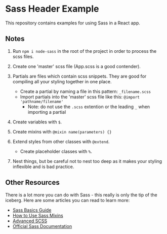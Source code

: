 # Sass Header Example

This repository contains examples for using Sass in a React app.

## Notes

1. Run `npm i node-sass` in the root of the project in order to process the scss files.

2. Create one 'master' scss file (App.scss is a good contender).

3. Partials are files which contain scss snippets. They are good for compiling all your styling together in one place.
    * Create a partial by naming a file in this pattern: `_filename.scss`
    * Import partials into the 'master' scss file like this: `@import 'pathname/filename'`
        * Note: do not use the `.scss` extention or the leading `_` when importing a partial

4. Create variables with `$`.

5. Create mixins with `@mixin name(parameters) {}`

6. Extend styles from other classes with `@extend`.
    * Create placeholder classes with `%`.

7. Nest things, but be careful not to nest too deep as it makes your styling inflexible and is bad practice.

## Other Resources

There is a lot more you can do with Sass - this really is only the tip of the iceberg. Here are some articles you can read to learn more:

* [Sass Basics Guide](https://sass-lang.com/guide)
* [How to Use Sass Mixins](https://scotch.io/tutorials/how-to-use-sass-mixins)
* [Advanced SCSS](https://gist.github.com/jareware/4738651)
* [Official Sass Documentation](https://sass-lang.com/documentation)

